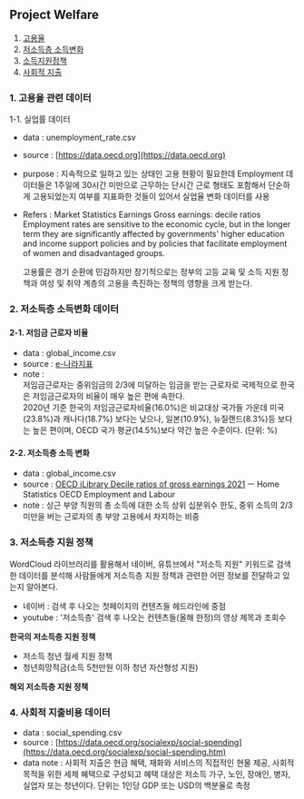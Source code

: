 ## Project Welfare

1. [고용율](#1-고용율-관련-데이터)
2. [저소득층 소득변화](#2-저소득층-소득변화-데이터)
3. [소득지원정책](#3-저소득층-지원-정책)
4. [사회적 지출](#4-사회적-지출비용-데이터)


### 1. 고용율 관련 데이터

1-1. 실업률 데이터  

- data : unemployment_rate.csv
- source : [https://data.oecd.org](https://data.oecd.org)
- purpose : 지속적으로 일하고 있는 상태인 고용 현황이 필요한데 Employment 데이터들은 1주일에 30시간 미만으로 근무하는 단시간 근로 형태도 포함해서 단순하게 고용되었는지 여부를 지표화한 것들이 있어서 실업율 변화 데이터를 사용
- Refers : Market Statistics Earnings Gross earnings: decile ratios Employment rates are sensitive to the economic cycle, but in the longer term they are significantly affected by governments' higher education and income support policies and by policies that facilitate employment of women and disadvantaged groups.  

	고용률은 경기 순환에 민감하지만 장기적으로는 정부의 고등 교육 및 소득 지원 정책과 여성 및 취약 계층의 고용을 촉진하는 정책의 영향을 크게 받는다.


### 2. 저소득층 소득변화 데이터

#### 2-1. 저임금 근로자 비율

- data : global_income.csv
- source : [e-나라지표](https://www.index.go.kr/unify/idx-info.do?idxCd=8065)
- note :  
저임금근로자는 중위임금의 2/3에 미달하는 임금을 받는 근로자로	국제적으로 한국은 저임금근로자의 비율이 매우 높은 편에 속한다.  
2020년 기준 한국의 저임금근로자비율(16.0%)은 비교대상 국가들 가운데 미국(23.8%)과 캐나다(18.7%) 보다는 낮으나, 일본(10.9%), 뉴질랜드(8.3%)등 보다는 높은 편이며, OECD 국가 평균(14.5%)보다 약간 높은 수준이다. (단위: %)  

#### 2-2. 저소득층 소득 변화 

- data : global_income.csv
- source : [OECD iLibrary Decile ratios of gross earnings 2021](https://doi.org/10.1787/data-00302-en) ㅡ Home  Statistics  OECD Employment and Labour
- note : 상근 부양 직원의 총 소득에 대한 소득 상위 십분위수 한도, 중위 소득의 2/3 미만을 버는 근로자의 총 부양 고용에서 차지하는 비중


### 3. 저소득층 지원 정책

WordCloud 라이브러리를 활용해서 네이버, 유튜브에서 "저소득 지원" 키워드로 검색한 데이터를 분석해 사람들에게 저소득층 지원 정책과 관련한 어떤 정보를 전달하고 있는지 알아본다.    

- 네이버 : 검색 후 나오는 첫페이지의 컨텐츠들 헤드라인에 중점
- youtube : '저소득층' 검색 후 나오는 컨텐츠들(올해 한정)의 영상 제목과 조회수

**한국의 저소득층 지원 정책**  
- 저소득 청년 월세 지원 정책
- 청년희망적금(소득 5천만원 이하 청년 자산형성 지원)

**해외 저소득층 지원 정책**  


### 4. 사회적 지출비용 데이터

- data : social_spending.csv
- source : [https://data.oecd.org/socialexp/social-spending](https://data.oecd.org/socialexp/social-spending.htm)
- data note : 사회적 지출은 현금 혜택, 재화와 서비스의 직접적인 현물 제공, 사회적 목적을 위한 세제 혜택으로 구성되고 혜택 대상은 저소득 가구, 노인, 장애인, 병자, 실업자 또는 청년이다. 단위는 1인당 GDP 또는 USD의 백분율로 측정
